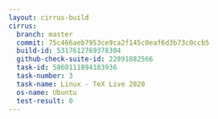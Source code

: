 ```yaml
---
layout: cirrus-build
cirrus:
  branch: master
  commit: 75c466aeb7953ce9ca2f145c0eaf6d3b73c0ccb5
  build-id: 5317612769378304
  github-check-suite-id: 22091882566
  task-id: 5860111894183936
  task-number: 3
  task-name: Linux - TeX Live 2020
  os-name: Ubuntu
  test-result: 0
---
```

